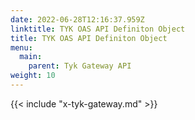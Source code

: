 ```yaml
---
date: 2022-06-28T12:16:37.959Z
linktitle: TYK OAS API Definiton Object
title: TYK OAS API Definiton Object
menu:
  main:
    parent: Tyk Gateway API
weight: 10
---
```


{{< include "x-tyk-gateway.md" >}}
